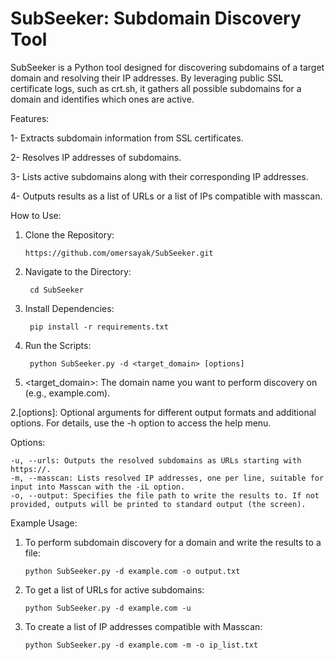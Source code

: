 # SubSeeker: Subdomain Discovery Tool

SubSeeker is a Python tool designed for discovering subdomains of a target domain and resolving their IP addresses. By leveraging public SSL certificate logs, such as crt.sh, it gathers all possible subdomains for a domain and identifies which ones are active.


Features:

1- Extracts subdomain information from SSL certificates.

2- Resolves IP addresses of subdomains.

3- Lists active subdomains along with their corresponding IP addresses.

4- Outputs results as a list of URLs or a list of IPs compatible with masscan.



How to Use:

 1. Clone the Repository:

        https://github.com/omersayak/SubSeeker.git

 2. Navigate to the Directory:

         cd SubSeeker
    
 3. Install Dependencies:

         pip install -r requirements.txt

 4. Run the Scripts:

         python SubSeeker.py -d <target_domain> [options]



1. <target_domain>: The domain name you want to perform discovery on (e.g., example.com).
   
2.[options]: Optional arguments for different output formats and additional options. For details, use the -h option to access the help menu.



Options:

    -u, --urls: Outputs the resolved subdomains as URLs starting with https://.
    -m, --masscan: Lists resolved IP addresses, one per line, suitable for input into Masscan with the -iL option.
    -o, --output: Specifies the file path to write the results to. If not provided, outputs will be printed to standard output (the screen).

Example Usage:

1. To perform subdomain discovery for a domain and write the results to a file:

       python SubSeeker.py -d example.com -o output.txt
   
2. To get a list of URLs for active subdomains:

       python SubSeeker.py -d example.com -u
   
3. To create a list of IP addresses compatible with Masscan:

       python SubSeeker.py -d example.com -m -o ip_list.txt



